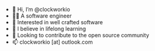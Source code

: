 - 👋 Hi, I’m @clockworkio
- 👨‍🔧 A software engineer
- 👀 Interested in well crafted software
- 🌱 I believe in lifelong learning
- 💞️ Looking to contribute to the open source community
- 📫 clockworkio [at] outlook.com

<!---
clockwork10/clockwork10 is a ✨ special ✨ repository because its `README.md` (this file) appears on your GitHub profile.
You can click the Preview link to take a look at your changes.
--->
